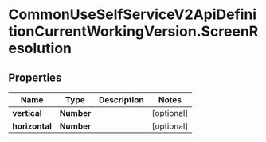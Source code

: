 # CommonUseSelfServiceV2ApiDefinitionCurrentWorkingVersion.ScreenResolution

## Properties
Name | Type | Description | Notes
------------ | ------------- | ------------- | -------------
**vertical** | **Number** |  | [optional] 
**horizontal** | **Number** |  | [optional] 
